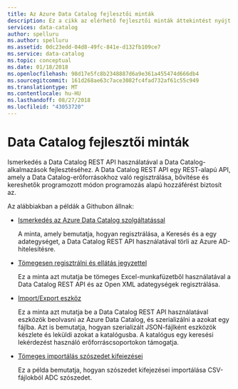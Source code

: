 ```yaml
---
title: Az Azure Data Catalog fejlesztői minták
description: Ez a cikk az elérhető fejlesztői minták áttekintést nyújt a Data Catalog REST API-hoz.
services: data-catalog
author: spelluru
ms.author: spelluru
ms.assetid: 0dc23edd-04d8-49fc-841e-d132fb109ce7
ms.service: data-catalog
ms.topic: conceptual
ms.date: 01/18/2018
ms.openlocfilehash: 98d17e5fc8b2348887d6a9e361a455474d666db4
ms.sourcegitcommit: 161d268ae63c7ace3082fc4fad732af61c55c949
ms.translationtype: MT
ms.contentlocale: hu-HU
ms.lasthandoff: 08/27/2018
ms.locfileid: "43053720"
---
```

# <a name="data-catalog-developer-samples"></a>Data Catalog fejlesztői minták
Ismerkedés a Data Catalog REST API használatával a Data Catalog-alkalmazások fejlesztéséhez. A Data Catalog REST API egy REST-alapú API, amely a Data Catalog-erőforrásokhoz való regisztrálása, bővítése és kereshetők programozott módon programozás alapú hozzáférést biztosít az.

Az alábbiakban a példák a Githubon állnak:

* [Ismerkedés az Azure Data Catalog szolgáltatással](https://azure.microsoft.com/resources/samples/data-catalog-dotnet-get-started/)
  
  A minta, amely bemutatja, hogyan regisztrálása, a Keresés és a egy adategységet, a Data Catalog REST API használatával törli az Azure AD-hitelesítésre.
* [Tömegesen regisztrálni és ellátás jegyzettel](https://azure.microsoft.com/resources/samples/data-catalog-dotnet-excel-register-data-assets/)
  
  Ez a minta azt mutatja be tömeges Excel-munkafüzetből használatával a Data Catalog REST API és az Open XML adategységek regisztrálása.
* [Import/Export eszköz](https://azure.microsoft.com/resources/samples/data-catalog-dotnet-import-export/)
  
  Ez a minta azt mutatja be a Data Catalog REST API használatával eszközök beolvasni az Azure Data Catalog, és szerializálni a azokat egy fájlba. Azt is bemutatja, hogyan szerializált JSON-fájlként eszközök készlete és leküldi azokat a katalógusba. A katalógus egy keresési lekérdezést használó erőforráscsoportokon támogatja.

* [Tömeges importálás szószedet kifejezései](https://azure.microsoft.com/resources/samples/data-catalog-bulk-import-glossary/)

    Ez a példa bemutatja, hogyan szószedet kifejezései importálása CSV-fájlokból ADC szószedet.

